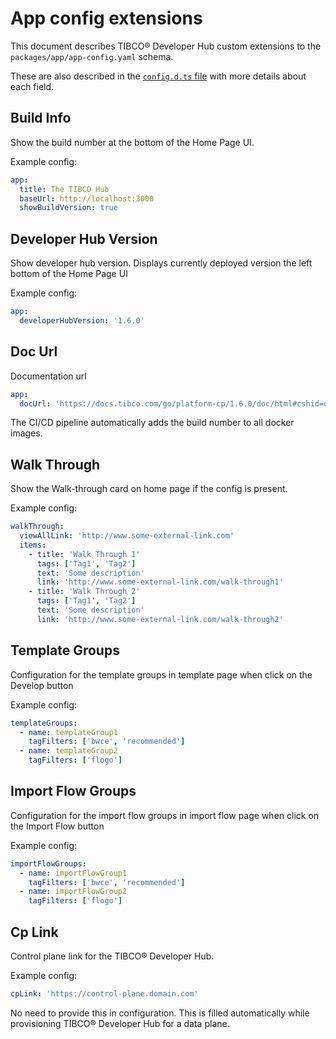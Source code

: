 # App config extensions

This document describes TIBCO® Developer Hub custom extensions to the `packages/app/app-config.yaml` schema.

These are also described in the [`config.d.ts` file](../packages/app/config.d.ts) with more details about each field.

## Build Info

Show the build number at the bottom of the Home Page UI.

Example config:

```yaml
app:
  title: The TIBCO Hub
  baseUrl: http://localhost:3000
  showBuildVersion: true
```

## Developer Hub Version

Show developer hub version. Displays currently deployed version the left bottom of the Home Page UI

Example config:

```yaml
app:
  developerHubVersion: '1.6.0'
```

## Doc Url

Documentation url

```yaml
app:
  docUrl: 'https://docs.tibco.com/go/platform-cp/1.6.0/doc/html#cshid=developer_hub_overview'
```

The CI/CD pipeline automatically adds the build number to all docker images.

## Walk Through

Show the Walk-through card on home page if the config is present.

Example config:

```yaml
walkThrough:
  viewAllLink: 'http://www.some-external-link.com'
  items:
    - title: 'Walk Through 1'
      tags: ['Tag1', 'Tag2']
      text: 'Some description'
      link: 'http://www.some-external-link.com/walk-through1'
    - title: 'Walk Through 2'
      tags: ['Tag1', 'Tag2']
      text: 'Some description'
      link: 'http://www.some-external-link.com/walk-through2'
```

## Template Groups

Configuration for the template groups in template page when click on the Develop button

Example config:

```yaml
templateGroups:
  - name: templateGroup1
    tagFilters: ['bwce', 'recommended']
  - name: templateGroup2
    tagFilters: ['flogo']
```

## Import Flow Groups

Configuration for the import flow groups in import flow page when click on the Import Flow button

Example config:

```yaml
importFlowGroups:
  - name: importFlowGroup1
    tagFilters: ['bwce', 'recommended']
  - name: importFlowGroup2
    tagFilters: ['flogo']
```

## Cp Link

Control plane link for the TIBCO® Developer Hub.

Example config:

```yaml
cpLink: 'https://control-plane.domain.com'
```

No need to provide this in configuration.
This is filled automatically while provisioning TIBCO® Developer Hub for a data plane.
